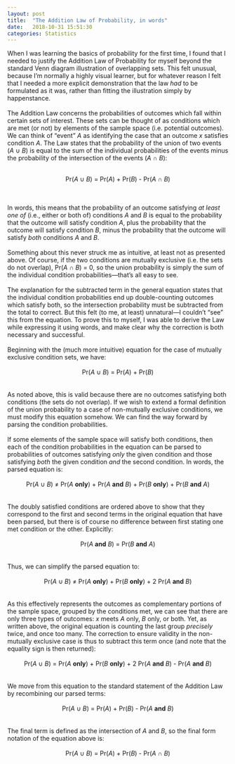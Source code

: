 ```yaml
---
layout: post
title:  "The Addition Law of Probability, in words"
date:   2018-10-31 15:51:30
categories: Statistics
---
```


When I was learning the basics of probability for the first time, I found that I needed to justify the Addition Law of Probability for myself beyond the standard Venn diagram illustration of overlapping sets. This felt unusual, because I’m normally a highly visual learner, but for whatever reason I felt that I needed a more explicit demonstration that the law <i>had</i> to be formulated as it was, rather than fitting the illustration simply by happenstance.
<br><br>
The Addition Law concerns the probabilities of outcomes which fall within certain sets of interest. These sets can be thought of as conditions which are met (or not) by elements of the sample space (i.e. potential outcomes). We can think of “event” <i>A</i> as identifying the case that an outcome <i>x</i> satisfies condition <i>A</i>. The Law states that the probability of the union of two events (<i>A</i> &cup; <i>B</i>) is equal to the sum of the individual probabilities of the events minus the probability of the intersection of the events (<i>A</i> &cap; <i>B</i>):
<br><br><center>
Pr(<i>A</i> &cup; <i>B</i>) = Pr(<i>A</i>) + Pr(<i>B</i>) - Pr(<i>A</i> &cap; <i>B</i>)
</center><br><br>
In words, this means that the probability of an outcome satisfying <i>at least one of</i> (i.e., either or both of) conditions <i>A</i> and <i>B</i> is equal to the probability that the outcome will satisfy condition <i>A</i>, plus the probability that the outcome will satisfy condition <i>B</i>, minus the probability that the outcome will satisfy <i>both</i> conditions <i>A</i> and <i>B</i>.
<br><br>
Something about this never struck me as intuitive, at least not as presented above. Of course, if the two conditions are mutually exclusive (i.e. the sets do not overlap), Pr(<i>A</i> &cap; <i>B</i>) = 0, so the union probability is simply the sum of the individual condition probabilities—that’s all easy to see.
<br><br>
The explanation for the subtracted term in the general equation states that the individual condition probabilities end up double-counting outcomes which satisfy both, so the intersection probability must be subtracted from the total to correct. But this felt (to me, at least) unnatural—I couldn’t “see” this from the equation. To prove this to myself, I was able to derive the Law while expressing it using words, and make clear why the correction is both necessary and successful.
<br><br>
Beginning with the (much more intuitive) equation for the case of mutually exclusive condition sets, we have:
<br><br><center>
Pr(<i>A</i> &cup; <i>B</i>) = Pr(<i>A</i>) + Pr(<i>B</i>)
</center><br><br>
As noted above, this is valid because there are no outcomes satisfying both conditions (the sets do not overlap). If we wish to extend a formal definition of the union probability to a case of non-mutually exclusive conditions, we must modify this equation somehow. We can find the way forward by parsing the condition probabilities.
<br><br>
If some elements of the sample space will satisfy both conditions, then each of the condition probabilities in the equation can be parsed to probabilities of outcomes satisfying <i>only</i> the given condition and those satisfying <i>both</i> the given condition <i>and</i> the second condition. In words, the parsed equation is:
<br><br><center>
Pr(<i>A</i> &cup; <i>B</i>) ≠ Pr(<i>A</i> <b>only</b>) + Pr(<i>A</i> <b>and</b> <i>B</i>) + Pr(<i>B</i> <b>only</b>) + Pr(<i>B</i> <b>and</b> <i>A</i>)
</center><br><br>
The doubly satisfied conditions are ordered above to show that they correspond to the first and second terms in the original equation that have been parsed, but there is of course no difference between first stating one met condition or the other. Explicitly:
<br><br><center>
Pr(<i>A</i> <b>and</b> <i>B</i>) = Pr(<i>B</i> <b>and</b> <i>A</i>)
</center><br><br>
Thus, we can simplify the parsed equation to:
<br><br><center>
Pr(<i>A</i> &cup; <i>B</i>) ≠ Pr(<i>A</i> <b>only</b>) + Pr(<i>B</i> <b>only</b>) + 2 Pr(<i>A</i> <b>and</b> <i>B</i>)
</center><br><br>
As this effectively represents the outcomes as complementary portions of the sample space, grouped by the conditions met, we can see that there are only three types of outcomes: <i>x</i> meets <i>A</i> only, <i>B</i> only, or both. Yet, as written above, the original equation is counting the last group <i>precisely</i> twice, and once too many. The correction to ensure validity in the non-mutually exclusive case is thus to subtract this term once (and note that the equality sign is then returned):
<br><br><center>
Pr(<i>A</i> &cup; <i>B</i>) = Pr(<i>A</i> <b>only</b>) + Pr(<i>B</i> <b>only</b>) + 2 Pr(<i>A</i> <b>and</b> <i>B</i>) - Pr(<i>A</i> <b>and</b> <i>B</i>)
</center><br><br>
We move from this equation to the standard statement of the Addition Law by recombining our parsed terms:
<br><br><center>
Pr(<i>A</i> &cup; <i>B</i>) = Pr(<i>A</i>) + Pr(<i>B</i>) - Pr(<i>A</i> <b>and</b> <i>B</i>)
</center><br><br>
The final term is defined as the intersection of <i>A</i> and <i>B</i>, so the final form notation of the equation above is:
<br><br><center>
Pr(<i>A</i> &cup; <i>B</i>) = Pr(<i>A</i>) + Pr(<i>B</i>) - Pr(<i>A</i> &cap; <i>B</i>)
